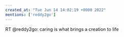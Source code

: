 ```yaml
---
created_at: "Tue Jun 14 14:02:19 +0000 2022"
mentions: ['reddy2go']
---
```


RT @reddy2go: caring is what brings a creation to life